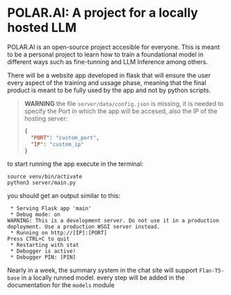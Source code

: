 # POLAR.AI: A project for a locally hosted LLM

POLAR.AI is an open-source project accesible for everyone. This is meant to be a personal project to learn how to train a foundational model in different ways such as fine-tunning and LLM Inference among others.

There will be a website app developed in flask that will ensure the user every aspect of the training and ussage phase, meaning that the final product is meant to be fully used by the app and not by python scripts.

>**WARNING**
>the file `server/data/config.json` is missing, it is needed to specify the Port in which the app will be accesed, also the IP of the hosting server:
>```json
>{
>   "PORT": "custom_port",
>   "IP": "custom_ip"
>}
>```

to start running the app execute in the terminal:
```shell
source venv/bin/activate
python3 server/main.py
```
you should get an output similar to this:
```shell
 * Serving Flask app 'main'
 * Debug mode: on
WARNING: This is a development server. Do not use it in a production deployment. Use a production WSGI server instead.
 * Running on http://[IP]:[PORT]
Press CTRL+C to quit
 * Restarting with stat
 * Debugger is active!
 * Debugger PIN: [PIN]
```

Nearly in a week, the summary system in the chat site will support `Flan-T5-base` in a locally runned model. every step will be added in the documentation for the `models` module 